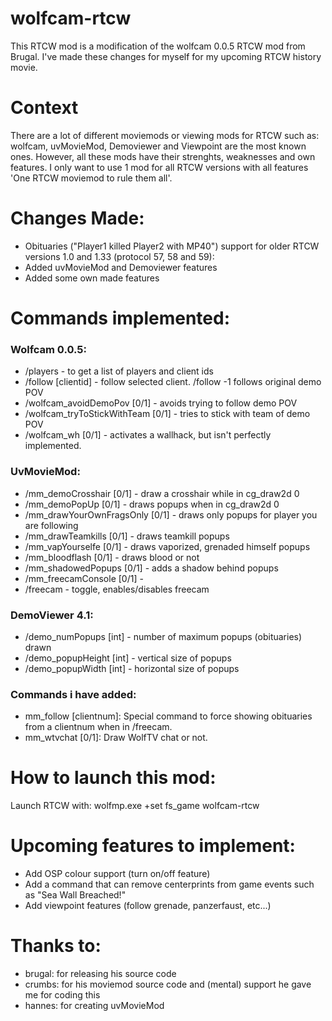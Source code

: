 # wolfcam-rtcw

This RTCW mod is a modification of the wolfcam 0.0.5 RTCW mod from Brugal. I've made these changes for myself for my upcoming RTCW history movie. 

# Context
There are a lot of different moviemods or viewing mods for RTCW such as: wolfcam, uvMovieMod, Demoviewer and Viewpoint are the most known ones. However, all these mods have their strenghts, weaknesses and own features. I only want to use 1 mod for all RTCW versions with all features 'One RTCW moviemod to rule them all'.

# Changes Made:
- Obituaries ("Player1 killed Player2 with MP40") support for older RTCW versions 1.0 and 1.33 (protocol 57, 58 and 59):
- Added uvMovieMod and Demoviewer features
- Added some own made features

# Commands implemented:

### Wolfcam 0.0.5:
- /players - to get a list of players and client ids
- /follow [clientid] - follow selected client. /follow -1 follows original demo POV
- /wolfcam_avoidDemoPov [0/1] - avoids trying to follow demo POV
- /wolfcam_tryToStickWithTeam [0/1] - tries to stick with team of demo POV
- /wolfcam_wh [0/1] - activates a wallhack, but isn't perfectly implemented.

### UvMovieMod:
- /mm_demoCrosshair [0/1] - draw a crosshair while in cg_draw2d 0
- /mm_demoPopUp [0/1] - draws popups when in cg_draw2d 0
- /mm_drawYourOwnFragsOnly [0/1] - draws only popups for player you are following
- /mm_drawTeamkills [0/1] - draws teamkill popups 
- /mm_vapYourselfe [0/1] - draws vaporized, grenaded himself popups 
- /mm_bloodflash [0/1] - draws blood or not
- /mm_shadowedPopups [0/1] - adds a shadow behind popups
- /mm_freecamConsole [0/1] -
- /freecam - toggle, enables/disables freecam

### DemoViewer 4.1:
- /demo_numPopups [int] - number of maximum popups (obituaries) drawn
- /demo_popupHeight [int] - vertical size of popups
- /demo_popupWidth [int] -  horizontal size of popups

### Commands i have added:
- mm_follow [clientnum]: Special command to force showing obituaries from a clientnum when in /freecam.
- mm_wtvchat [0/1]: Draw WolfTV chat or not.


# How to launch this mod:
Launch RTCW with: wolfmp.exe +set fs_game wolfcam-rtcw

# Upcoming features to implement:
- Add OSP colour support (turn on/off feature)
- Add a command that can remove centerprints from game events such as "Sea Wall Breached!"
- Add viewpoint features (follow grenade, panzerfaust, etc...)

# Thanks to:
- brugal: for releasing his source code
- crumbs: for his moviemod source code and (mental) support he gave me for coding this
- hannes: for creating uvMovieMod
